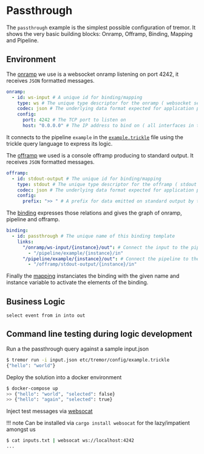 # Passthrough

The `passthrough` example is the simplest possible configuration of tremor. It shows the very basic building blocks: Onramp, Offramp, Binding, Mapping and Pipeline.

## Environment

The [onramp](etc/tremor/config/00_ramps.yaml) we use is a websocket onramp listening on port 4242, it receives `JSON` formatted messages.

```yaml
onramp:
  - id: ws-input # A unique id for binding/mapping
    type: ws # The unique type descriptor for the onramp ( websocket server here)
    codec: json # The underlying data format expected for application payload data
    config:
      port: 4242 # The TCP port to listen on
      host: "0.0.0.0" # The IP address to bind on ( all interfaces in this case )
```

It connects to the pipeline `example` in the [`example.trickle`](etc/tremor/config/example.trickle) file using the trickle query language to express its logic.

The [offramp](etc/tremor/config/00_ramps.yaml) we used is a console offramp producing to standard output. It receives `JSON` formatted messages.

```yaml
offramp:
  - id: stdout-output # The unique id for binding/mapping
    type: stdout # The unique type descriptor for the offramp ( stdout here )
    codec: json # The underlying data format expected for application payload data
    config:
      prefix: ">> " # A prefix for data emitted on standard output by this offramp
```

The [binding](./etc/tremor/config/01_binding.yaml) expresses those relations and gives the graph of onramp, pipeline and offramp.

```yaml
binding:
  - id: passthrough # The unique name of this binding template
    links:
      "/onramp/ws-input/{instance}/out": # Connect the input to the pipeline
        - "/pipeline/example/{instance}/in"
      "/pipeline/example/{instance}/out": # Connect the pipeline to the output
        - "/offramp/stdout-output/{instance}/in"
```

Finally the [mapping](./etc/tremor/config/02_mapping.yaml) instanciates the binding with the given name and instance variable to activate the elements of the binding.

## Business Logic

```trickle
select event from in into out
```

## Command line testing during logic development

Run a the passthrough query against a sample input.json

```bash
$ tremor run -i input.json etc/tremor/config/example.trickle
{"hello": "world"}
```

Deploy the solution into a docker environment

```bash
$ docker-compose up
>> {"hello": "world", "selected": false}
>> {"hello": "again", "selected": true}
```

Inject test messages via [websocat](https://github.com/vi/websocat)

!!! note
    Can be installed via `cargo install websocat` for the lazy/impatient amongst us

```bash
$ cat inputs.txt | websocat ws://localhost:4242
...
```
